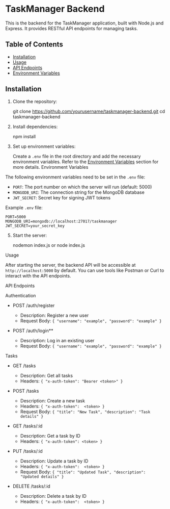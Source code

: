 

# TaskManager Backend

This is the backend for the TaskManager application, built with Node.js and Express. It provides RESTful API endpoints for managing tasks.

## Table of Contents

- [Installation](#installation)
- [Usage](#usage)
- [API Endpoints](#api-endpoints)
- [Environment Variables](#environment-variables)


## Installation

1. Clone the repository:

    
    git clone https://github.com/yourusername/taskmanager-backend.git
    cd taskmanager-backend
  

2. Install dependencies:

     
    npm install
    

3. Set up environment variables:

    Create a `.env` file in the root directory and add the necessary environment variables. Refer to the [Environment Variables](#environment-variables) section for more details.
   Environment Variables

The following environment variables need to be set in the `.env` file:

- `PORT`: The port number on which the server will run (default: 5000)
- `MONGODB_URI`: The connection string for the MongoDB database
- `JWT_SECRET`: Secret key for signing JWT tokens

Example `.env` file:
   ```env
PORT=5000
MONGODB_URI=mongodb://localhost:27017/taskmanager
JWT_SECRET=your_secret_key
```

5. Start the server:


    nodemon index.js or node index.js
    


 Usage

After starting the server, the backend API will be accessible at `http://localhost:5000` by default. You can use tools like Postman or Curl to interact with the API endpoints.

 API Endpoints

 Authentication

- POST /auth/register
  - Description: Register a new user
  - Request Body: `{ "username": "example", "password": "example" }`

- POST /auth/login**
  - Description: Log in an existing user
  - Request Body: `{ "username": "example", "password": "example" }`

 Tasks

- GET /tasks
  - Description: Get all tasks
  - Headers: `{ "x-auth-token": "Bearer <token>" }`

- POST /tasks
  - Description: Create a new task
  - Headers: `{ "x-auth-token":  <token> }`
  - Request Body: `{ "title": "New Task", "description": "Task details" }`

- GET /tasks/:id
  - Description: Get a task by ID
  - Headers: `{ "x-auth-token": <token> }`

- PUT /tasks/:id
  - Description: Update a task by ID
  - Headers: `{ "x-auth-token":  <token> }`
  - Request Body: `{ "title": "Updated Task", "description": "Updated details" }`

- DELETE /tasks/:id
  - Description: Delete a task by ID
  - Headers: `{ "x-auth-token":  <token> }`









